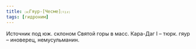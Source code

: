 ```yaml
---
title: ⒜Гяур-[Чесме]⒯⒵
tags: [гидроним]
---
```


Источник под юж. склоном Святой горы в масс. Кара-Даг I – тюрк. гяур – иноверец,
немусульманин.
